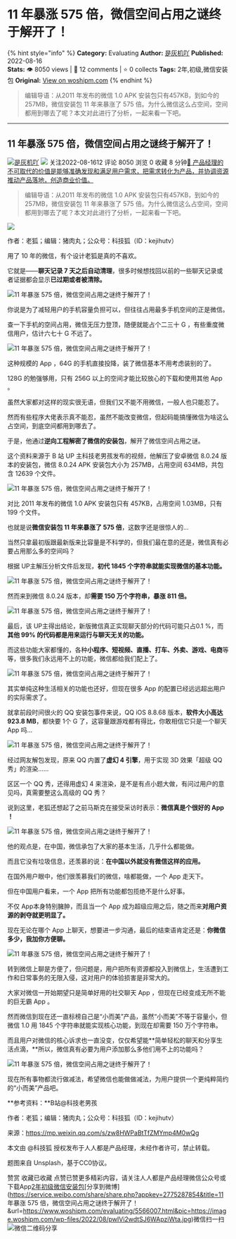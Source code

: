 # 11 年暴涨 575 倍，微信空间占用之谜终于解开了！
{% hint style="info" %}
**Category:** Evaluating
**Author:** [是灰机吖](https://www.woshipm.com/u/69206)
**Published:** 2022-08-16  
**Stats:** 👁️ 8050 views | 💬 12 comments | ⭐ 0 collects
**Tags:** 2年,初级,微信安装包
**Original:** [View on woshipm.com](https://www.woshipm.com/evaluating/5566007.html)
{% endhint %}
> 编辑导语：从2011 年发布的微信 1.0 APK 安装包只有457KB，到如今的257MB，微信安装包 11 年来暴涨了 575 倍。为什么微信这么占空间，空间都用到哪去了呢？本文对此进行了分析，一起来看一下吧。

---

## 11 年暴涨 575 倍，微信空间占用之谜终于解开了！

[![](https://image.woshipm.com/wp-files/2019/12/eExfcnn7GeqYxrRzlDJp.gif!/both/72x72)](https://www.woshipm.com/u/69206)[是灰机吖](https://www.woshipm.com/u/69206) ![](https://static.woshipm.com/tag/1124_1@2x.png) 关注2022-08-1612 评论 8050 浏览 0 收藏 8 分钟[🔗 产品经理的不可取代的价值是能够准确发现和满足用户需求，把需求转化为产品，并协调资源推动产品落地，创造商业价值。](https://ke.qidianla.com/courses/90pm)

> 编辑导语：从2011 年发布的微信 1.0 APK 安装包只有457KB，到如今的257MB，微信安装包 11 年来暴涨了 575 倍。为什么微信这么占空间，空间都用到哪去了呢？本文对此进行了分析，一起来看一下吧。

![](https://image.woshipm.com/wp-files/2022/08/pwIVi2wdtSJ6WApziWta.jpg)

作者：老狐；编辑：猪肉丸；公众号：科技狐（ID：kejihutv）

用了 10 年的微信，有个设计老狐是真的不喜欢。

它就是——**聊天记录 7 天之后自动清理**，很多时候想找回以前的一些聊天记录或者证据都会显示**已过期或者被清除。**

![11 年暴涨 575 倍，微信空间占用之谜终于解开了！](https://image.woshipm.com/wp-files/2022/08/aAFDJE3IGNTvx8eeR0lg.png)

你说是为了减轻用户的手机容量负担可以，但往往占用最多手机空间的正是微信。

查一下手机的空间占用，微信无压力登顶，随便就能占个二三十 G ，有些重度微信用户，估计六七十 G 不远了。

![11 年暴涨 575 倍，微信空间占用之谜终于解开了！](https://image.woshipm.com/wp-files/2022/08/El4obwcpLN0BqnZtCk21.png)

这种规模的 App ，64G 的手机直接投降，装了微信基本不用考虑装别的了。

128G 的勉强够用，只有 256G 以上的空间才能比较放心的下载和使用其他 App 。

虽然大家都对这样的现实很无语，但我们又不能不用微信，一般人也只能忍了。

然而有些程序大佬表示真不能忍，虽然不能改变微信，但起码能搞懂微信为啥这么占空间，到底空间都用到哪去了。

于是，他通过**逆向工程解密了微信的安装包**，解开了微信空间占用之谜。

这个资料来源于 B 站 UP 主科技老男孩发布的视频，他解压了安卓微信 8.0.24 版本的安装包，微信 8.0.24 APK 安装包大小为 257MB，占用空间 634MB，共包含 12639 个文件。

![11 年暴涨 575 倍，微信空间占用之谜终于解开了！](https://image.woshipm.com/wp-files/2022/08/0BXKvVL1bFt8Y7wUVCUV.png)

对比 2011 年发布的微信 1.0 APK 安装包只有 457KB，占用空间 1.03MB，只有 199 个文件。

也就是说**微信安装包 11 年来暴涨了 575 倍**，这数字还是很惊人的…

当然只拿最初版跟最新版来比容量是不科学的，但我们最在意的还是，微信真有必要占用那么多的空间吗？

根据 UP主解压分析文件后发现，**初代 1845 个字符串就能实现微信的基本功能。**

![11 年暴涨 575 倍，微信空间占用之谜终于解开了！](https://image.woshipm.com/wp-files/2022/08/XsXnNoywm0vl8h7YX0wl.png)

然而来到微信 8.0.24 版本，却**需要 150 万个字符串，暴涨 811 倍。**

![11 年暴涨 575 倍，微信空间占用之谜终于解开了！](https://image.woshipm.com/wp-files/2022/08/1XesnOvSFOkPgCUaLUdt.png)

最后，该 UP主得出结论，新版微信真正实现聊天部分的代码可能只占0.1 %，而**其他 99% 的代码都是用来运行与聊天无关的功能。**

而这些功能大家都懂的，各种**小程序、短视频、直播、打车、外卖、游戏、电商**等等，很多我们永远用不上的功能，微信都给我们配上了。

![11 年暴涨 575 倍，微信空间占用之谜终于解开了！](https://image.woshipm.com/wp-files/2022/08/JRgyLheyduxjYgDSKrFw.png)

其实单纯这种生活相关的功能也还好，但现在很多 App 的配置已经远远超出用户的实际需求了。

就拿前段时间很火的 QQ 安装包事件来说，QQ iOS 8.8.68 版本，**软件大小高达 923.8 MB**，都快要 1个 G 了，这容量跟游戏都有得比，你敢相信它只是一个聊天 App 吗…

![11 年暴涨 575 倍，微信空间占用之谜终于解开了！](https://image.woshipm.com/wp-files/2022/08/BTN1A70Q2QCNxuE1H8hV.jpeg)

经过网友解包发现，原来 QQ 内置了**虚幻 4 引擎**，用于实现 3D 效果「超级 QQ 秀」的渲染……

区区一个 QQ 秀，还得用虚幻 4 来渲染，是不是有点小题大做，有问过用户的意见吗，真需要整这么高级的 QQ 秀？

说到这里，老狐还想起了之前马斯克在接受采访时表示：**微信真是个很好的 App ！**

![11 年暴涨 575 倍，微信空间占用之谜终于解开了！](https://image.woshipm.com/wp-files/2022/08/jXsRimQXXYSeEnNnD2kO.png)

他的观点是，在中国，微信承包了大家的基本生活，几乎什么都能做。

而且它没有垃圾信息，还羡慕的说：**在中国以外就没有微信这样的应用。**

在国外用户眼中，他们很羡慕我们的微信，啥都能做，一个 App 走天下。

但在中国用户看来，一个 App 把所有功能都包揽绝不是什么好事。

不仅 App本身特别臃肿，而且当一个 App 成为超级应用之后，随之而来**对用户资源的剥夺就更明显了。**

现在无论在哪个 App 上聊天，想要进一步沟通，最后的结束语肯定还是：**你微信多少，我加你方便聊。**

![11 年暴涨 575 倍，微信空间占用之谜终于解开了！](https://image.woshipm.com/wp-files/2022/08/OIGYDAlLRDfXGD9aqZAA.png)

转到微信上聊是方便了，但问题是，用户把所有资源都投入到微信上，生活遭到工作和日常事务的无限入侵，这对用户的体验损害是非常大的。

大家对微信一开始期望只是简单好用的社交聊天 App ，但现在已经变成无所不能的巨无霸 App 。

然而微信到现在还一直标榜自己是“小而美”产品，虽然“小而美”不等于容量小，但微信 1.0 用 1845 个字符串就能实现核心功能，到现在却需要 150 万个字符串。

而且用户对微信的核心诉求也一直没变，仅仅希望能**简单轻松的聊天和分享生活点滴，**所以，微信真有必要为用户添加那么多他们用不上的功能吗？

![11 年暴涨 575 倍，微信空间占用之谜终于解开了！](https://image.woshipm.com/wp-files/2022/08/jmLC6BcwpbExzGiy3Wyi.png)

现在所有事物都流行做减法，希望微信也能做做减法，为用户提供一个更纯粹简约的“小而美”产品吧。

**参考资料：**B站@科技老男孩

作者：老狐；编辑：猪肉丸；公众号：科技狐（ID：kejihutv）

来源：https://mp.weixin.qq.com/s/zw8HWPaBtTfZMYmp4M0wQg

本文由 @科技狐 授权发布于人人都是产品经理，未经作者许可，禁止转载。

题图来自 Unsplash，基于CC0协议。

赞赏 收藏已收藏 点赞已赞更多精彩内容，请关注人人都是产品经理微信公众号或下载App[2年](https://www.woshipm.com/tag/2%e5%b9%b4)[初级](https://www.woshipm.com/tag/%e5%88%9d%e7%ba%a7)[微信安装包](https://www.woshipm.com/tag/%e5%be%ae%e4%bf%a1%e5%ae%89%e8%a3%85%e5%8c%85)[分享到微博](https://service.weibo.com/share/share.php?appkey=2775287854&title=11 年暴涨 575 倍，微信空间占用之谜终于解开了！&url=https://www.woshipm.com/evaluating/5566007.html&pic=https://image.woshipm.com/wp-files/2022/08/pwIVi2wdtSJ6WApziWta.jpg)微信扫一扫![微信二维码](https://api.pwmqr.com/qrcode/create/?url=https://www.woshipm.com/evaluating/5566007.html)分享